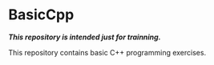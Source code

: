 # BasicCpp
***This repository is intended just for trainning.***

This repository contains basic C++ programming exercises.
